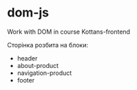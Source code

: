 # dom-js
Work with DOM in course Kottans-frontend

Сторінка розбита на блоки:
- header
- about-product
- navigation-product
- footer